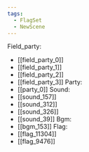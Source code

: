 ```yaml
---
tags:
  - FlagSet
  - NewScene
---
```

Field_party:
- [[field_party_0]]
- [[field_party_1]]
- [[field_party_2]]
- [[field_party_3]]
Party:
- [[party_0]]
Sound:
- [[sound_157]]
- [[sound_312]]
- [[sound_326]]
- [[sound_39]]
Bgm:
- [[bgm_153]]
Flag:
- [[flag_11304]]
- [[flag_9476]]
